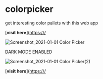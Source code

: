 # colorpicker
get interesting color pallets with this web app

[**visit here**]([https:///](https://rococo-starlight-77b103.netlify.app/)



![Screenshot_2021-01-01 Color Picker](https://user-images.githubusercontent.com/69300666/103451210-19584800-4c76-11eb-8a77-4eb517a21fce.png)


DARK MODE ENABLED

![Screenshot_2021-01-01 Color Picker(2)](https://user-images.githubusercontent.com/69300666/103451254-63d9c480-4c76-11eb-8f1f-cfbf4df74096.png)


[**visit here**]([https:///](https://rococo-starlight-77b103.netlify.app/)


